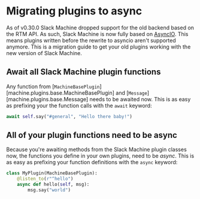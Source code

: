 # Migrating plugins to async

As of v0.30.0 Slack Machine dropped support for the old backend based on the RTM API. As such, Slack Machine is now
fully based on [AsyncIO](https://docs.python.org/3/library/asyncio.html). This means plugins written before the
rewrite to asyncio aren't supported anymore. This is a migration guide to get your old plugins working with the
new version of Slack Machine.

## Await all Slack Machine plugin functions

Any function from [`MachineBasePlugin`][machine.plugins.base.MachineBasePlugin] and
[`Message`][machine.plugins.base.Message] needs to be awaited now. This is as easy as prefixing your the function
calls with the `await` keyword:

```python
await self.say("#general", "Hello there baby!")
```

## All of your plugin functions need to be async

Because you're awaiting methods from the Slack Machine plugin classes now, the functions you define in your own
plugins, need to be _async_. This is as easy as prefixing your function definitions with the `async` keyword:

```python
class MyPlugin(MachineBasePlugin):
    @listen_to(r"^hello")
    async def hello(self, msg):
        msg.say("world")
```
